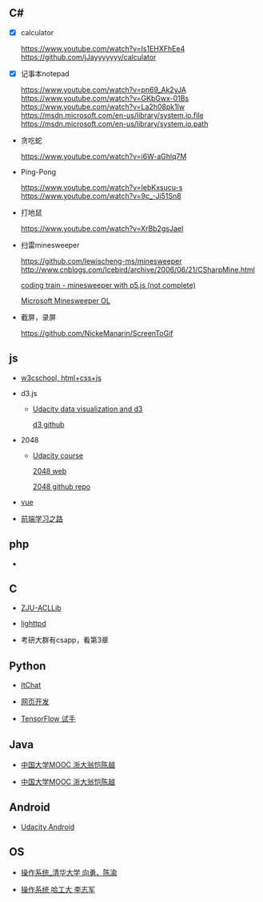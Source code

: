 ##	C#

*	[x] calculator

	https://www.youtube.com/watch?v=Is1EHXFhEe4
	https://github.com/jJayyyyyyy/calculator

*	[x] 记事本notepad

	https://www.youtube.com/watch?v=pn69_Ak2yJA
	https://www.youtube.com/watch?v=GKbGwx-01Bs
	https://www.youtube.com/watch?v=La2h08pk1Iw
	https://msdn.microsoft.com/en-us/library/system.io.file
	https://msdn.microsoft.com/en-us/library/system.io.path

*	贪吃蛇

	https://www.youtube.com/watch?v=i6W-aGhlq7M

*	Ping-Pong

	https://www.youtube.com/watch?v=IebKxsucu-s
	https://www.youtube.com/watch?v=9c_-Ji51Sn8

*	打地鼠

	https://www.youtube.com/watch?v=XrBb2gsJaeI

*	扫雷minesweeper

	https://github.com/lewischeng-ms/minesweeper
	http://www.cnblogs.com/Icebird/archive/2006/06/21/CSharpMine.html
	
	[coding train - minesweeper with p5.js (not complete)](https://github.com/CodingTrain/Rainbow-Code/tree/master/CodingChallenges/CC_71_minesweeper)
	
	[Microsoft Minesweeper OL](https://testdrive-archive.azurewebsites.net/Performance/Minesweeper/Default.html)

*	截屏，录屏

	https://github.com/NickeManarin/ScreenToGif

##	js

*	[w3cschool, html+css+js](http://www.w3school.com.cn/)

*	d3.js

	*	[Udacity data visualization and d3](https://cn.udacity.com/course/data-visualization-and-d3js--ud507)

		[d3 github](https://github.com/jJayyyyyyy/d3)

*	2048

	*	[Udacity course](https://cn.udacity.com/course/make-your-own-2048--ud248)

		[2048 web](https://gabrielecirulli.github.io/2048/)

		[2048 github repo](https://github.com/jJayyyyyyy/2048)

*	[vue](https://cn.vuejs.org/)

*	[前端学习之路](https://zhuanlan.zhihu.com/p/21935921)

##	php

*	

##	C

*	[ZJU-ACLLib](https://github.com/jJayyyyyyy/ACLLib)

*	[lighttpd](https://github.com/lighttpd/lighttpd1.4)

*	考研大群有csapp，看第3章

##	Python

*	[ItChat](https://github.com/littlecodersh/ItChat)

*	[网页开发](https://classroom.udacity.com/courses/cs253)

*	[TensorFlow 试手](https://github.com/tensorflow/tensorflow)

##	Java

*	[中国大学MOOC 浙大翁恺陈越](http://www.icourse163.org/course/0809ZJU013-1001541001)

*	[中国大学MOOC 浙大翁恺陈越](http://www.icourse163.org/course/0809ZJU012-1001542001)

##	Android

*	[Udacity Android](https://classroom.udacity.com/courses/ud837)

##	OS

*	[操作系统_清华大学 向勇、陈渝](https://www.bilibili.com/video/av6538245/)

*	[操作系统 哈工大 李志军](https://github.com/hoverwinter/HIT-OSLab)
